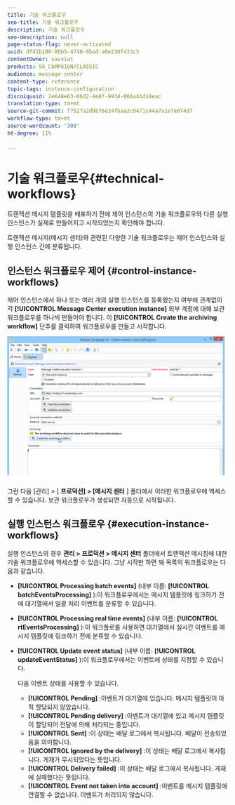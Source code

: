 ```yaml
---
title: 기술 워크플로우
seo-title: 기술 워크플로우
description: 기술 워크플로우
seo-description: null
page-status-flag: never-activated
uuid: dfd1b180-86b5-4740-9bad-a0e210f433c5
contentOwner: sauviat
products: SG_CAMPAIGN/CLASSIC
audience: message-center
content-type: reference
topic-tags: instance-configuration
discoiquuid: 2e648e63-06d2-4e8f-9934-066a41d18eac
translation-type: tm+mt
source-git-commit: f7527a2d9b76e34fbaa2c9471c44a7a1e7e074d7
workflow-type: tm+mt
source-wordcount: '309'
ht-degree: 11%

---
```



# 기술 워크플로우{#technical-workflows}

트랜잭션 메시지 템플릿을 배포하기 전에 제어 인스턴스의 기술 워크플로우와 다른 실행 인스턴스가 실제로 만들어지고 시작되었는지 확인해야 합니다.

트랜잭션 메시지(메시지 센터)와 관련된 다양한 기술 워크플로우는 제어 인스턴스와 실행 인스턴스 간에 분류됩니다.

## 인스턴스 워크플로우 제어 {#control-instance-workflows}

제어 인스턴스에서 하나 또는 여러 개의 실행 인스턴스를 등록했는지 여부에 관계없이 각 **[!UICONTROL Message Center execution instance]** 외부 계정에 대해 보관 워크플로우를 하나씩 만들어야 합니다. 이 **[!UICONTROL Create the archiving workflow]** 단추를 클릭하여 워크플로우를 만들고 시작합니다.

![](assets/messagecenter_archiving_002.png)

그런 다음 [관리] > [ **프로덕션] > [메시지 센터** ] 폴더에서 이러한 워크플로우에 액세스할 수 있습니다. 보관 워크플로우가 생성되면 자동으로 시작됩니다.

<!--**Minimal architecture**

Once the control and execution modules are installed on the same instance, you must create the archiving workflow using the deployment wizard. Click the **[!UICONTROL Create the archiving workflow]** button to create and start the workflow.

![](assets/messagecenter_archiving_001.png)-->

## 실행 인스턴스 워크플로우 {#execution-instance-workflows}

실행 인스턴스의 경우 **관리 > 프로덕션 > 메시지 센터** 폴더에서 트랜잭션 메시징에 대한 기술 워크플로우에 액세스할 수 있습니다. 그냥 시작만 하면 돼 목록의 워크플로우는 다음과 같습니다.

* **[!UICONTROL Processing batch events]** (내부 이름: **[!UICONTROL batchEventsProcessing]** ):이 워크플로우에서는 메시지 템플릿에 링크하기 전에 대기열에서 일괄 처리 이벤트를 분류할 수 있습니다.
* **[!UICONTROL Processing real time events]** (내부 이름: **[!UICONTROL rtEventsProcessing]** ):이 워크플로를 사용하면 대기열에서 실시간 이벤트를 메시지 템플릿에 링크하기 전에 분류할 수 있습니다.
* **[!UICONTROL Update event status]** (내부 이름: **[!UICONTROL updateEventStatus]** ):이 워크플로우에서는 이벤트에 상태를 지정할 수 있습니다.

   다음 이벤트 상태를 사용할 수 있습니다.

   * **[!UICONTROL Pending]** :이벤트가 대기열에 있습니다. 메시지 템플릿이 아직 할당되지 않았습니다.
   * **[!UICONTROL Pending delivery]** :이벤트가 대기열에 있고 메시지 템플릿이 할당되어 전달에 의해 처리되는 중입니다.
   * **[!UICONTROL Sent]** :이 상태는 배달 로그에서 복사됩니다. 배달이 전송되었음을 의미합니다.
   * **[!UICONTROL Ignored by the delivery]** :이 상태는 배달 로그에서 복사됩니다. 게재가 무시되었다는 뜻입니다.
   * **[!UICONTROL Delivery failed]** :이 상태는 배달 로그에서 복사됩니다. 게재에 실패했다는 뜻입니다.
   * **[!UICONTROL Event not taken into account]** :이벤트를 메시지 템플릿에 연결할 수 없습니다. 이벤트가 처리되지 않습니다.

